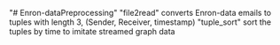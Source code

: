 "# Enron-dataPreprocessing" 
"file2read" converts Enron-data emails to tuples with length 3, (Sender, Receiver, timestamp)
"tuple_sort" sort the tuples by time to imitate streamed graph data
